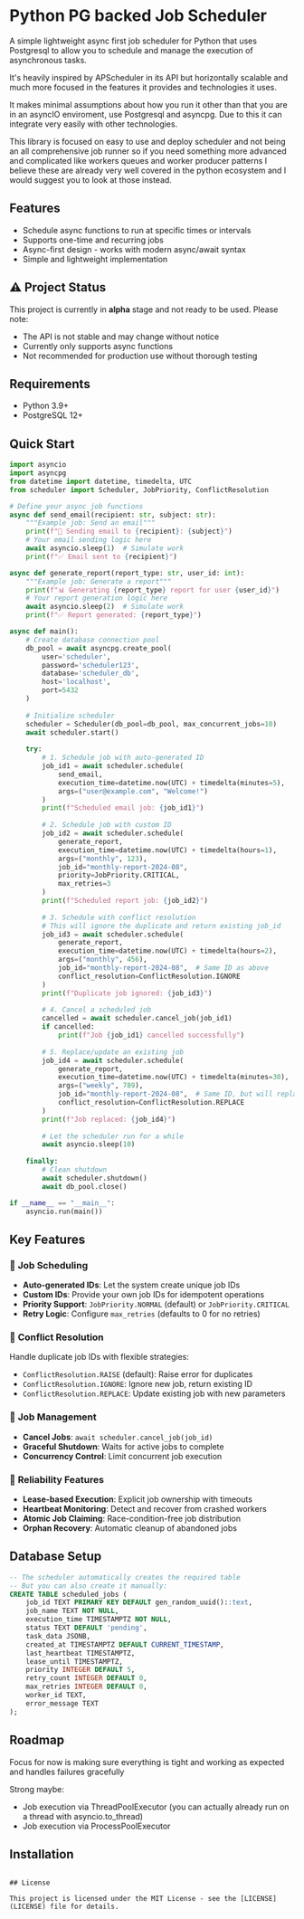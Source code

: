 # Python PG backed Job Scheduler

A simple lightweight async first job scheduler for Python that uses Postgresql to allow you to schedule and manage the execution of asynchronous tasks.

It's heavily inspired by APScheduler in its API but horizontally scalable and much more focused in the features it provides and technologies it uses.

It makes minimal assumptions about how you run it other than that you are in an asyncIO enviroment, use Postgresql and asyncpg. Due to this it can integrate very easily with other technologies.

This library is focused on easy to use and deploy scheduler and not being an all comprehensive job runner so if you need something more advanced and complicated like workers queues and worker producer patterns I believe these are already very well covered in the python ecosystem and I would suggest you to look at those instead.

## Features

- Schedule async functions to run at specific times or intervals
- Supports one-time and recurring jobs
- Async-first design - works with modern async/await syntax
- Simple and lightweight implementation

## ⚠️ Project Status

This project is currently in **alpha** stage and not ready to be used. Please note:
- The API is not stable and may change without notice
- Currently only supports async functions
- Not recommended for production use without thorough testing

## Requirements

- Python 3.9+
- PostgreSQL 12+

## Quick Start

```python
import asyncio
import asyncpg
from datetime import datetime, timedelta, UTC
from scheduler import Scheduler, JobPriority, ConflictResolution

# Define your async job functions
async def send_email(recipient: str, subject: str):
    """Example job: Send an email"""
    print(f"📧 Sending email to {recipient}: {subject}")
    # Your email sending logic here
    await asyncio.sleep(1)  # Simulate work
    print(f"✅ Email sent to {recipient}")

async def generate_report(report_type: str, user_id: int):
    """Example job: Generate a report"""
    print(f"📊 Generating {report_type} report for user {user_id}")
    # Your report generation logic here
    await asyncio.sleep(2)  # Simulate work
    print(f"✅ Report generated: {report_type}")

async def main():
    # Create database connection pool
    db_pool = await asyncpg.create_pool(
        user='scheduler',
        password='scheduler123',
        database='scheduler_db',
        host='localhost',
        port=5432
    )
    
    # Initialize scheduler
    scheduler = Scheduler(db_pool=db_pool, max_concurrent_jobs=10)
    await scheduler.start()
    
    try:
        # 1. Schedule job with auto-generated ID
        job_id1 = await scheduler.schedule(
            send_email,
            execution_time=datetime.now(UTC) + timedelta(minutes=5),
            args=("user@example.com", "Welcome!")
        )
        print(f"Scheduled email job: {job_id1}")
        
        # 2. Schedule job with custom ID
        job_id2 = await scheduler.schedule(
            generate_report,
            execution_time=datetime.now(UTC) + timedelta(hours=1),
            args=("monthly", 123),
            job_id="monthly-report-2024-08",
            priority=JobPriority.CRITICAL,
            max_retries=3
        )
        print(f"Scheduled report job: {job_id2}")
        
        # 3. Schedule with conflict resolution
        # This will ignore the duplicate and return existing job_id
        job_id3 = await scheduler.schedule(
            generate_report,
            execution_time=datetime.now(UTC) + timedelta(hours=2),
            args=("monthly", 456),
            job_id="monthly-report-2024-08",  # Same ID as above
            conflict_resolution=ConflictResolution.IGNORE
        )
        print(f"Duplicate job ignored: {job_id3}")
        
        # 4. Cancel a scheduled job
        cancelled = await scheduler.cancel_job(job_id1)
        if cancelled:
            print(f"Job {job_id1} cancelled successfully")
        
        # 5. Replace/update an existing job
        job_id4 = await scheduler.schedule(
            generate_report,
            execution_time=datetime.now(UTC) + timedelta(minutes=30),
            args=("weekly", 789),
            job_id="monthly-report-2024-08",  # Same ID, but will replace
            conflict_resolution=ConflictResolution.REPLACE
        )
        print(f"Job replaced: {job_id4}")
        
        # Let the scheduler run for a while
        await asyncio.sleep(10)
        
    finally:
        # Clean shutdown
        await scheduler.shutdown()
        await db_pool.close()

if __name__ == "__main__":
    asyncio.run(main())
```

## Key Features

### 🎯 **Job Scheduling**
- **Auto-generated IDs**: Let the system create unique job IDs
- **Custom IDs**: Provide your own job IDs for idempotent operations
- **Priority Support**: `JobPriority.NORMAL` (default) or `JobPriority.CRITICAL`
- **Retry Logic**: Configure `max_retries` (defaults to 0 for no retries)

### 🔄 **Conflict Resolution**
Handle duplicate job IDs with flexible strategies:
- `ConflictResolution.RAISE` (default): Raise error for duplicates
- `ConflictResolution.IGNORE`: Ignore new job, return existing ID
- `ConflictResolution.REPLACE`: Update existing job with new parameters

### 🛑 **Job Management**
- **Cancel Jobs**: `await scheduler.cancel_job(job_id)`
- **Graceful Shutdown**: Waits for active jobs to complete
- **Concurrency Control**: Limit concurrent job execution

### 🔧 **Reliability Features**
- **Lease-based Execution**: Explicit job ownership with timeouts
- **Heartbeat Monitoring**: Detect and recover from crashed workers
- **Atomic Job Claiming**: Race-condition-free job distribution
- **Orphan Recovery**: Automatic cleanup of abandoned jobs

## Database Setup

```sql
-- The scheduler automatically creates the required table
-- But you can also create it manually:
CREATE TABLE scheduled_jobs (
    job_id TEXT PRIMARY KEY DEFAULT gen_random_uuid()::text,
    job_name TEXT NOT NULL,
    execution_time TIMESTAMPTZ NOT NULL,
    status TEXT DEFAULT 'pending',
    task_data JSONB,
    created_at TIMESTAMPTZ DEFAULT CURRENT_TIMESTAMP,
    last_heartbeat TIMESTAMPTZ,
    lease_until TIMESTAMPTZ,
    priority INTEGER DEFAULT 5,
    retry_count INTEGER DEFAULT 0,
    max_retries INTEGER DEFAULT 0,
    worker_id TEXT,
    error_message TEXT
);
```

## Roadmap
Focus for now is making sure everything is tight and working as expected and handles failures gracefully

Strong maybe:
- Job execution via ThreadPoolExecutor (you can actually already run on a thread with asyncio.to_thread)
- Job execution via ProcessPoolExecutor

## Installation

```

## License

This project is licensed under the MIT License - see the [LICENSE](LICENSE) file for details.

